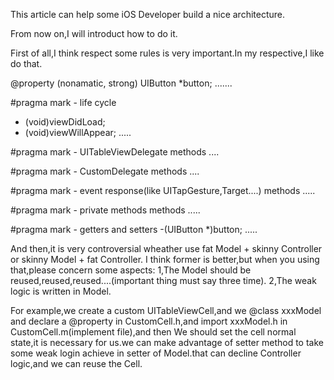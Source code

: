 This article can help some iOS Developer build a nice architecture.

From now on,I will introduct how to do it.

First of all,I think respect some rules is very important.In my respective,I like do that.

@property (nonamatic, strong) UIButton *button;
.......

#pragma mark - life cycle
- (void)viewDidLoad;
- (void)viewWillAppear;
.....

#pragma mark - UITableViewDelegate
methods
....

#pragma mark - CustomDelegate
methods
....

#pragma mark - event response(like UITapGesture,Target....)
methods
.....

#pragma mark - private methods
methods
.....

#pragma mark - getters and setters
-(UIButton *)button;
.....

And then,it is very controversial wheather use fat Model + skinny Controller or skinny Model + fat Controller.
I think former is better,but when you using that,please concern some aspects:
1,The Model should be reused,reused,reused....(important thing must say three time).
2,The weak logic is written in Model.

For example,we create a custom UITableViewCell,and we @class xxxModel and declare a @property in CustomCell.h,and import xxxModel.h in CustomCell.m(implement file),and then We should set the cell normal state,it is necessary for us.we can make advantage of setter method to take some weak login achieve in setter of Model.that can decline Controller logic,and we can reuse the Cell.


